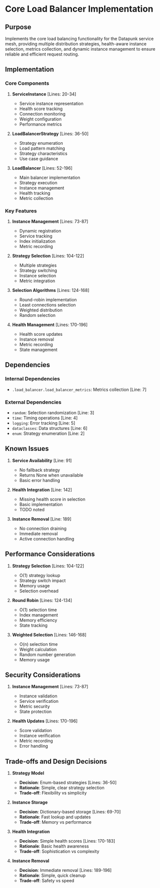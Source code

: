 # Core Load Balancer Implementation

## Purpose

Implements the core load balancing functionality for the Datapunk service mesh, providing multiple distribution strategies, health-aware instance selection, metrics collection, and dynamic instance management to ensure reliable and efficient request routing.

## Implementation

### Core Components

1. **ServiceInstance** [Lines: 20-34]

   - Service instance representation
   - Health score tracking
   - Connection monitoring
   - Weight configuration
   - Performance metrics

2. **LoadBalancerStrategy** [Lines: 36-50]

   - Strategy enumeration
   - Load pattern matching
   - Strategy characteristics
   - Use case guidance

3. **LoadBalancer** [Lines: 52-196]
   - Main balancer implementation
   - Strategy execution
   - Instance management
   - Health tracking
   - Metric collection

### Key Features

1. **Instance Management** [Lines: 73-87]

   - Dynamic registration
   - Service tracking
   - Index initialization
   - Metric recording

2. **Strategy Selection** [Lines: 104-122]

   - Multiple strategies
   - Strategy switching
   - Instance selection
   - Metric integration

3. **Selection Algorithms** [Lines: 124-168]

   - Round-robin implementation
   - Least connections selection
   - Weighted distribution
   - Random selection

4. **Health Management** [Lines: 170-196]
   - Health score updates
   - Instance removal
   - Metric recording
   - State management

## Dependencies

### Internal Dependencies

- `.load_balancer.load_balancer_metrics`: Metrics collection [Line: 7]

### External Dependencies

- `random`: Selection randomization [Line: 3]
- `time`: Timing operations [Line: 4]
- `logging`: Error tracking [Line: 5]
- `dataclasses`: Data structures [Line: 6]
- `enum`: Strategy enumeration [Line: 2]

## Known Issues

1. **Service Availability** [Line: 91]

   - No fallback strategy
   - Returns None when unavailable
   - Basic error handling

2. **Health Integration** [Line: 142]

   - Missing health score in selection
   - Basic implementation
   - TODO noted

3. **Instance Removal** [Line: 189]
   - No connection draining
   - Immediate removal
   - Active connection handling

## Performance Considerations

1. **Strategy Selection** [Lines: 104-122]

   - O(1) strategy lookup
   - Strategy switch impact
   - Memory usage
   - Selection overhead

2. **Round Robin** [Lines: 124-134]

   - O(1) selection time
   - Index management
   - Memory efficiency
   - State tracking

3. **Weighted Selection** [Lines: 146-168]
   - O(n) selection time
   - Weight calculation
   - Random number generation
   - Memory usage

## Security Considerations

1. **Instance Management** [Lines: 73-87]

   - Instance validation
   - Service verification
   - Metric security
   - State protection

2. **Health Updates** [Lines: 170-196]
   - Score validation
   - Instance verification
   - Metric recording
   - Error handling

## Trade-offs and Design Decisions

1. **Strategy Model**

   - **Decision**: Enum-based strategies [Lines: 36-50]
   - **Rationale**: Simple, clear strategy selection
   - **Trade-off**: Flexibility vs simplicity

2. **Instance Storage**

   - **Decision**: Dictionary-based storage [Lines: 69-70]
   - **Rationale**: Fast lookup and updates
   - **Trade-off**: Memory vs performance

3. **Health Integration**

   - **Decision**: Simple health scores [Lines: 170-183]
   - **Rationale**: Basic health awareness
   - **Trade-off**: Sophistication vs complexity

4. **Instance Removal**
   - **Decision**: Immediate removal [Lines: 189-196]
   - **Rationale**: Simple, quick cleanup
   - **Trade-off**: Safety vs speed

